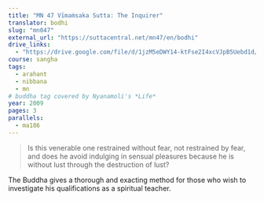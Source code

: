 ```yaml
---
title: "MN 47 Vīmaṁsaka Sutta: The Inquirer"
translator: bodhi
slug: "mn047"
external_url: "https://suttacentral.net/mn47/en/bodhi"
drive_links:
  - "https://drive.google.com/file/d/1jzM5eDWY14-ktFse2I4xcVJpB5Uebd1d/view?usp=drivesdk"
course: sangha
tags:
  - arahant
  - nibbana
  - mn
# buddha tag covered by Nyanamoli's *Life*
year: 2009
pages: 3
parallels:
  - ma186
---
```


> Is this venerable one restrained without fear, not restrained by fear, and does he avoid indulging in sensual pleasures because he is without lust through the destruction of lust?

The Buddha gives a thorough and exacting method for those who wish to investigate his qualifications as a spiritual teacher.
